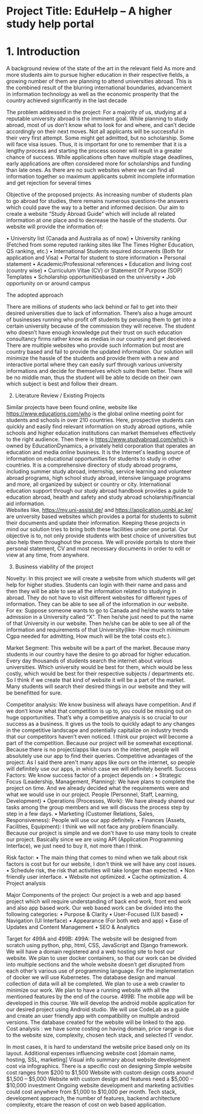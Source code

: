 # Project Title: EduHelp – A higher study help portal

<h1> 1.	Introduction </h1>

A background review of the state of the art in the relevant field
As more and more students aim to pursue higher education in their respective fields, a growing number of them are planning to attend universities abroad. This is the combined result of the blurring international boundaries, advancement in information technology as well as the economic prosperity that the country achieved significantly in the last decade

The problem addressed in the project:
For a majority of us, studying at a reputable university abroad is the imminent goal. While planning to study abroad, most of us don’t know what to look for and where, and can’t decide accordingly on their next moves. Not all applicants will be successful in their very first attempt. Some might get admitted, but no scholarship. Some will face visa issues. Thus, it is important for one to remember that it is a lengthy process and starting the process sooner will result in a greater chance of success. While applications often have multiple stage deadlines, early applications are often considered more for scholarships and funding than late ones. As there are no such websites where we can find all information together so maximum applicants submit incomplete information and get rejection for several times 

Objective of the proposed projects:
As increasing number of students plan to go abroad for studies, there remains numerous questions-the answers which could pave the way to a better and informed decision. Our aim to create a website “Study Abroad Guide” which will include all related information at one place and to decrease the hassle of the students. Our website will provide the information of:

•	University list (Canada and Australia as of now)
•	University ranking (Fetched from some reputed ranking sites like The Times Higher Education, QS ranking, etc.)
•	International Students required documents (Both for application and Visa)
•	Portal for student to store information
•	Personal statement
•	Academic/Professional references
•	Education and living cost (country wise)
•	Curriculum Vitae (CV) or Statement Of Purpose (SOP) Templates
•	Scholarship opportunitiesbased on the university
•	Job opportunity on or around campus


The adopted approach

There are millions of students who lack behind or fail to get into their desired universities due to lack of information. There’s also a huge amount of businesses running who profit off students by perusing them to get into a certain university because of the commission they will receive. The student who doesn’t have enough knowledge put their trust on such education consultancy firms rather know as medias in our country and get deceived. 
There are multiple websites who provide such information but most are country based and fail to provide the updated information. 
Our solution will minimize the hassle of the students and provide them with a new and interactive portal where they can easily surf through various university informations and decide for themselves which suite them better. There will be no middle man, thus the student will be able to decide on their own which subject is best and follow their dream.

2.	Literature Review / Existing Projects

Similar projects have been found online, website like https://www.educations.com/who is the global online meeting point for students and schools in over 210 countries. Here, prospective students can quickly and easily find relevant information on study abroad options, while schools and higher education institutions can market themselves effectively to the right audience. Then there is https://www.studyabroad.com/which is owned by EducationDynamics, a privately held corporation that operates an education and media online business. It is the Internet's leading source of information on educational opportunities for students to study in other countries. It is a comprehensive directory of study abroad programs, including summer study abroad, internship, service learning and volunteer abroad programs, high school study abroad, intensive language programs and more, all organized by subject or country or city. International education support through our study abroad handbook provides a guide to education abroad, health and safety and study abroad scholarship/financial aid information.  
Websites like, https://my.uni-assist.de/ and https://application.uonbi.ac.ke/ are university based websites which provides a portal for students to submit their documents and update their information.
Keeping these projects in mind our solution tries to bring both these facilities under one portal. Our objective is to, not only provide students with best choice of universities but also help them throughout the process. We will provide portals to store their personal statement, CV and most necessary documents in order to edit or view at any time, from anywhere. 

3.	Business viability of the project

Novelty: In this project we will create a website from which students will get help for higher studies. Students can login with their name and pass and then they will be able to see all the information related to studying in abroad. They do not have to visit different websites for different types of information. They can be able to see all of the information in our website. For ex: Suppose someone wants to go to Canada and he/she wants to take admission in a University called “X”. Then he/she just need to put the name of that University in our website. Then he/she can be able to see all of the information and requirements of that University(like- How much minimum Cgpa needed for admitting, How much will be the total costs etc.).

Market Segment: This website will be a part of the market. Because many students in our country have the desire to go abroad for higher education. Every day thousands of students search the internet about various universities. Which university would be best for them, which would be less costly, which would be best for their respective subjects / departments etc. So I think if we create that kind of website it will be a part of the market. Many students will search their desired things in our website and they will be benefitted for sure.

Competitor analysis: We know business will always have competition. And if we don’t know what that competition is up to, you could be missing out on huge opportunities. That’s why a competitive analysis is so crucial to our success as a business. It gives us the tools to quickly adapt to any changes in the competitive landscape and potentially capitalize on industry trends that our competitors haven’t even noticed.
I think our project will become a part of the competition. Because our project will be somewhat exceptional. Because there is no project/apps like ours on the internet, people will absolutely use our app to find their queries.
Competitive advantages of the project: As I said there aren't many apps like ours on the internet, so people will definitely use our apps, in which case we will definitely benefit.
Success Factors: We know success factor of a project depends on :
•	Strategic Focus (Leadership, Management, Planning): We have plans to complete the project on time. And we already decided what the requirements were and what we would use in our project. People (Personnel, Staff, Learning, Development)
•	Operations (Processes, Work): We have already shared our tasks among the group members and we will discuss the process step by step in a few days.
•	Marketing (Customer Relations, Sales, Responsiveness): People will use our app definitely.
•	Finances (Assets, Facilities, Equipment): I think we will not face any problem financially. Because our project is simple and we don't have to use many tools to create our project. Basically since we are using API (Application Programming Interface), we just need to buy it, not more than I think.

Risk factor: 
•	 The main thing that comes to mind when we talk about risk factors is cost but for our website, I don't think we will have any cost issues.
•	Schedule risk, the risk that activities will take longer than expected.
•	Non friendly user interface.
•	Website not optimized.
•	Cache optimization.
4.	Project analysis 

Major Components of the project:
Our project is a web and app based project which will require understanding of back end work, front end work and also app based work. Our web based work can be divided into the following categories:
•	Purpose & Clarity
•	User-Focused (UX based)
•	Navigation (UI Interface)
•	Appearance (For both web and app)
•	Ease of Updates and Content Management
•	SEO & Analytics

Target for 499A and 499B:
	499A:
The website will be designed from scratch using python, php, html, CSS, JavaScript and Django framework. We will have a domain registered and a web hosting site to host our website. We plan to user docker containers, so that our work can be divided into multiple sections and the whole website doesn’t get disrupted from each other’s various use of programming language. For the implementation of docker we will use Kubernetes. The database design and manual collection of data will all be completed. We plan to use a web crawler to minimize our work. We plan to have a running website with all the mentioned features by the end of the course. 
499B:
The mobile app will be developed in this course. We will develop the android mobile application for our desired project using Android studio. We will use CodeLab as a guide and create an user  friendly app with compatibility on multiple android versions. The database created for the website will be linked to the app.
Cost analysis : we have some costing on having domain, price range is due to the website size, complexity, chosen tech stack, and selected IT vendor.

In most cases, it is hard to understand the website price based only on its layout.
Additional expenses influencing website cost [domain name, hosting, SSL, marketing]
Visual info summary about website development cost via infographics. 
There is a specific cost on designing Simple website cost ranges from $200 to $1,500
Website with custom design costs around $1,500 – $5,000
Website with custom design and features need a $5,000 – $10,000 investment
Ongoing website development and marketing activities could cost anywhere from $1,000 to $10,000 per month. 
Tech stack, development approach, the number of features, backend architecture complexity, etcare the reason of cost on web based application. 

